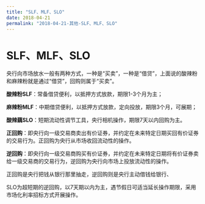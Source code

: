 ```yaml
---
title: "SLF、MLF、SLO"
date: 2018-04-21
permalink: "2018-04-21-其他-SLF、MLF、SLO"
---
```




# SLF、MLF、SLO

央行向市场放水一般有两种方式，一种是“买卖”，一种是“借贷”，上面说的酸辣粉和麻辣粉就是通过“借贷”，回购则属于“买卖”。



**酸辣粉SLF**：常备借贷便利，以抵押方式放款，期限1-3个月为主；

**麻辣粉MLF**：中期借贷便利，以抵押方式放款，定向投放，期限3个月，可展期；

**酸辣藕SLO**：短期流动性调节工具，央行相机操作，期限7天以内回购为主。



**正回购**：即央行向一级交易商卖出有价证券，并约定在未来特定日期买回有价证券的交易行为。正回购为央行从市场收回流动性的操作。



**逆回购**：即央行向一级交易商购买有价证券，并约定在未来特定日期将有价证券卖给一级交易商的交易行为，逆回购为央行向市场上投放流动性的操作。



正回购是央行把钱从银行那里抽走，逆回购则是央行主动借钱给银行、



SLO为超短期的逆回购，以7天期以内为主，遇节假日可适当延长操作期限，采用市场化利率招标方式开展操作。